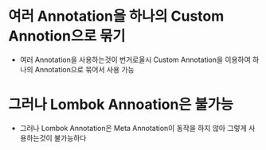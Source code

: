 # 여러 Annotation을 하나의 Custom Annotion으로 묶기

- 여러 Annotation을 사용하는것이 번거로울시 Custom Annotation을 이용하여 하나의 Annotation으로 묶어서 사용 가능
  
# 그러나 Lombok Annoation은 불가능

- 그러나 Lombok Annotation은 Meta Annotation이 동작을 하지 않아 그렇게 사용하는것이 불가능하다